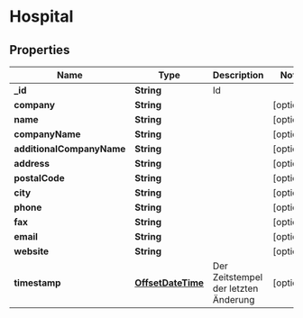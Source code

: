 # Hospital

## Properties
Name | Type | Description | Notes
------------ | ------------- | ------------- | -------------
**_id** | **String** | Id | 
**company** | **String** |  |  [optional]
**name** | **String** |  |  [optional]
**companyName** | **String** |  |  [optional]
**additionalCompanyName** | **String** |  |  [optional]
**address** | **String** |  |  [optional]
**postalCode** | **String** |  |  [optional]
**city** | **String** |  |  [optional]
**phone** | **String** |  |  [optional]
**fax** | **String** |  |  [optional]
**email** | **String** |  |  [optional]
**website** | **String** |  |  [optional]
**timestamp** | [**OffsetDateTime**](OffsetDateTime.md) | Der Zeitstempel der letzten Änderung |  [optional]
